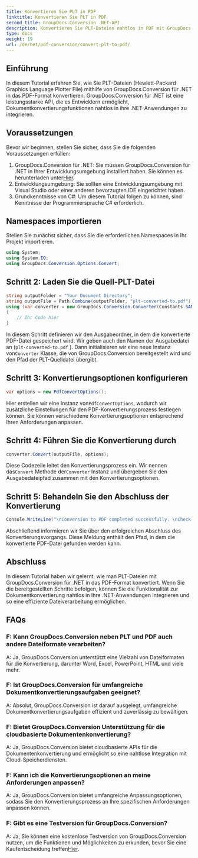 ```yaml
---
title: Konvertieren Sie PLT in PDF
linktitle: Konvertieren Sie PLT in PDF
second_title: GroupDocs.Conversion .NET-API
description: Konvertieren Sie PLT-Dateien nahtlos in PDF mit GroupDocs.Conversion für .NET. Integrieren Sie die Funktionalität zur Dokumentkonvertierung mühelos in Ihre .NET-Anwendungen.
type: docs
weight: 19
url: /de/net/pdf-conversion/convert-plt-to-pdf/
---
```

## Einführung
In diesem Tutorial erfahren Sie, wie Sie PLT-Dateien (Hewlett-Packard Graphics Language Plotter File) mithilfe von GroupDocs.Conversion für .NET in das PDF-Format konvertieren. GroupDocs.Conversion für .NET ist eine leistungsstarke API, die es Entwicklern ermöglicht, Dokumentkonvertierungsfunktionen nahtlos in ihre .NET-Anwendungen zu integrieren.
## Voraussetzungen
Bevor wir beginnen, stellen Sie sicher, dass Sie die folgenden Voraussetzungen erfüllen:
1.  GroupDocs.Conversion für .NET: Sie müssen GroupDocs.Conversion für .NET in Ihrer Entwicklungsumgebung installiert haben. Sie können es herunterladen unter[Hier](https://releases.groupdocs.com/conversion/net/).
2. Entwicklungsumgebung: Sie sollten eine Entwicklungsumgebung mit Visual Studio oder einer anderen bevorzugten IDE eingerichtet haben.
3. Grundkenntnisse von C#: Um diesem Tutorial folgen zu können, sind Kenntnisse der Programmiersprache C# erforderlich.

## Namespaces importieren
Stellen Sie zunächst sicher, dass Sie die erforderlichen Namespaces in Ihr Projekt importieren.

```csharp
using System;
using System.IO;
using GroupDocs.Conversion.Options.Convert;
```

## Schritt 2: Laden Sie die Quell-PLT-Datei
```csharp
string outputFolder = "Your Document Directory";
string outputFile = Path.Combine(outputFolder, "plt-converted-to.pdf");
using (var converter = new GroupDocs.Conversion.Converter(Constants.SAMPLE_PLT))
{
    // Ihr Code hier
}
```
In diesem Schritt definieren wir den Ausgabeordner, in dem die konvertierte PDF-Datei gespeichert wird. Wir geben auch den Namen der Ausgabedatei an (`plt-converted-to.pdf` ). Dann initialisieren wir eine neue Instanz von`Converter` Klasse, die von GroupDocs.Conversion bereitgestellt wird und den Pfad der PLT-Quelldatei übergibt.
## Schritt 3: Konvertierungsoptionen konfigurieren
```csharp
var options = new PdfConvertOptions();
```
 Hier erstellen wir eine Instanz von`PdfConvertOptions`, wodurch wir zusätzliche Einstellungen für den PDF-Konvertierungsprozess festlegen können. Sie können verschiedene Konvertierungsoptionen entsprechend Ihren Anforderungen anpassen.
## Schritt 4: Führen Sie die Konvertierung durch
```csharp
converter.Convert(outputFile, options);
```
 Diese Codezeile leitet den Konvertierungsprozess ein. Wir nennen das`Convert` Methode der`Converter` Instanz und übergeben Sie den Ausgabedateipfad zusammen mit den Konvertierungsoptionen.
## Schritt 5: Behandeln Sie den Abschluss der Konvertierung
```csharp
Console.WriteLine("\nConversion to PDF completed successfully. \nCheck output in {0}", outputFolder);
```
Abschließend informieren wir Sie über den erfolgreichen Abschluss des Konvertierungsvorgangs. Diese Meldung enthält den Pfad, in dem die konvertierte PDF-Datei gefunden werden kann.

## Abschluss
In diesem Tutorial haben wir gelernt, wie man PLT-Dateien mit GroupDocs.Conversion für .NET in das PDF-Format konvertiert. Wenn Sie die bereitgestellten Schritte befolgen, können Sie die Funktionalität zur Dokumentkonvertierung nahtlos in Ihre .NET-Anwendungen integrieren und so eine effiziente Dateiverarbeitung ermöglichen.
## FAQs

### F: Kann GroupDocs.Conversion neben PLT und PDF auch andere Dateiformate verarbeiten?

A: Ja, GroupDocs.Conversion unterstützt eine Vielzahl von Dateiformaten für die Konvertierung, darunter Word, Excel, PowerPoint, HTML und viele mehr.

### F: Ist GroupDocs.Conversion für umfangreiche Dokumentkonvertierungsaufgaben geeignet?

A: Absolut, GroupDocs.Conversion ist darauf ausgelegt, umfangreiche Dokumentkonvertierungsaufgaben effizient und zuverlässig zu bewältigen.

### F: Bietet GroupDocs.Conversion Unterstützung für die cloudbasierte Dokumentenkonvertierung?

A: Ja, GroupDocs.Conversion bietet cloudbasierte APIs für die Dokumentenkonvertierung und ermöglicht so eine nahtlose Integration mit Cloud-Speicherdiensten.

### F: Kann ich die Konvertierungsoptionen an meine Anforderungen anpassen?

A: Ja, GroupDocs.Conversion bietet umfangreiche Anpassungsoptionen, sodass Sie den Konvertierungsprozess an Ihre spezifischen Anforderungen anpassen können.

### F: Gibt es eine Testversion für GroupDocs.Conversion?

 A: Ja, Sie können eine kostenlose Testversion von GroupDocs.Conversion nutzen, um die Funktionen und Möglichkeiten zu erkunden, bevor Sie eine Kaufentscheidung treffen[Hier](https://releases.groupdocs.com/).